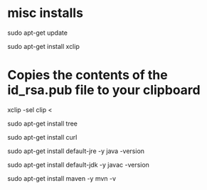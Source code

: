 # misc installs

sudo apt-get update

sudo apt-get install xclip

# Copies the contents of the id_rsa.pub file to your clipboard
xclip -sel clip < <file-to-copy-content-from>

sudo apt-get install tree

sudo apt-get install curl

sudo apt-get install default-jre -y
java -version

sudo apt-get install default-jdk -y
javac -version
	
sudo apt-get install maven -y
mvn -v




